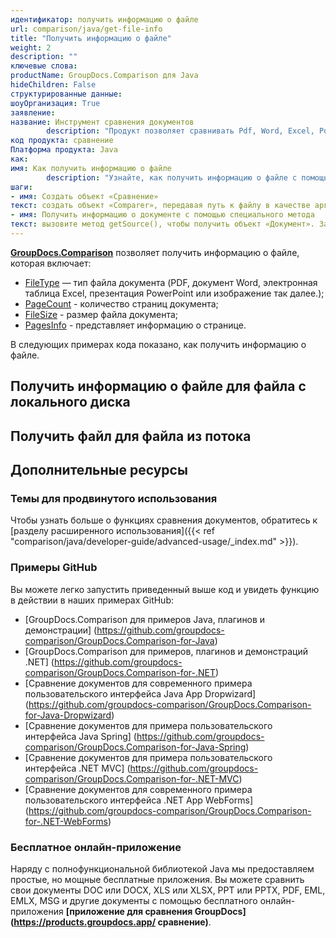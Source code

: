 ```yaml
---
идентификатор: получить информацию о файле
url: comparison/java/get-file-info
title: "Получить информацию о файле"
weight: 2
description: ""
ключевые слова:
productName: GroupDocs.Comparison для Java
hideChildren: False
структурированные данные:
шоуОрганизация: True
заявление:
название: Инструмент сравнения документов
        description: "Продукт позволяет сравнивать Pdf, Word, Excel, PowerPoint, AutoCad, Image, Code и многие другие форматы файлов. API сравнения также поддерживает принятие или отклонение изменений, извлечение информации о документе и создание отчета о сравнении."
код продукта: сравнение
Платформа продукта: Java
как:
имя: Как получить информацию о файле
        description: "Узнайте, как получить информацию о файле с помощью Comparison API"
шаги:
- имя: Создать объект «Сравнение»
текст: создать объект «Comparer», передавая путь к файлу в качестве аргумента конструктора.
- имя: Получить информацию о документе с помощью специального метода
текст: вызовите метод getSource(), чтобы получить объект «Документ». Затем вызовите метод getDocumentInfo() объекта Document, чтобы получить информацию о документе.
---
```

**[GroupDocs.Comparison](https://products.groupdocs.com/comparison/java)** позволяет получить информацию о файле, которая включает:

* [FileType](https://apireference.groupdocs.com/comparison/java/com.groupdocs.comparison.interfaces/IDocumentInfo#getFileType()) — тип файла документа (PDF, документ Word, электронная таблица Excel, презентация PowerPoint или изображение так далее.);
* [PageCount](https://apireference.groupdocs.com/comparison/java/com.groupdocs.comparison.interfaces/IDocumentInfo#getPageCount()) - количество страниц документа;
* [FileSize](https://apireference.groupdocs.com/comparison/java/com.groupdocs.comparison.interfaces/IDocumentInfo#getSize()) - размер файла документа;
* [PagesInfo](https://apireference.groupdocs.com/comparison/java/com.groupdocs.comparison.interfaces/IDocumentInfo#getPagesInfo()) - представляет информацию о странице.

В следующих примерах кода показано, как получить информацию о файле.

## Получить информацию о файле для файла с локального диска

<script src="https://gist.github.com/groupdocs-comparison-gists/cba10d2dea13e2c62383d7e88c3e6615.js"></script>

## Получить файл для файла из потока

<script src="https://gist.github.com/groupdocs-comparison-gists/19baec4618b31a67fa06db5a74e68497.js"></script>

## Дополнительные ресурсы
### Темы для продвинутого использования
Чтобы узнать больше о функциях сравнения документов, обратитесь к [разделу расширенного использования]({{< ref "comparison/java/developer-guide/advanced-usage/_index.md" >}}).

### Примеры GitHub
Вы можете легко запустить приведенный выше код и увидеть функцию в действии в наших примерах GitHub:

* [GroupDocs.Comparison для примеров Java, плагинов и демонстрации] (https://github.com/groupdocs-comparison/GroupDocs.Comparison-for-Java)
* [GroupDocs.Comparison для примеров, плагинов и демонстраций .NET] (https://github.com/groupdocs-comparison/GroupDocs.Comparison-for-.NET)
* [Сравнение документов для современного примера пользовательского интерфейса Java App Dropwizard] (https://github.com/groupdocs-comparison/GroupDocs.Comparison-for-Java-Dropwizard)
* [Сравнение документов для примера пользовательского интерфейса Java Spring] (https://github.com/groupdocs-comparison/GroupDocs.Comparison-for-Java-Spring)
* [Сравнение документов для примера пользовательского интерфейса .NET MVC] (https://github.com/groupdocs-comparison/GroupDocs.Comparison-for-.NET-MVC)
* [Сравнение документов для современного примера пользовательского интерфейса .NET App WebForms] (https://github.com/groupdocs-comparison/GroupDocs.Comparison-for-.NET-WebForms)
    


### Бесплатное онлайн-приложение
Наряду с полнофункциональной библиотекой Java мы предоставляем простые, но мощные бесплатные приложения.
Вы можете сравнить свои документы DOC или DOCX, XLS или XLSX, PPT или PPTX, PDF, EML, EMLX, MSG и другие документы с помощью бесплатного онлайн-приложения **[приложение для сравнения GroupDocs] (https://products.groupdocs.app/ сравнение)**.

